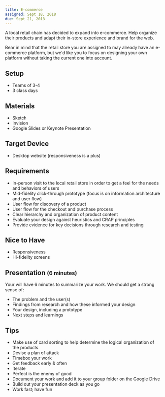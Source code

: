 ```yaml
---
title: E-commerce
assigned: Sept 18, 2018
due: Sept 21, 2018
---
```



A local retail chain has decided to expand into e-commerce. Help organize their products and adapt their in-store experience and brand for the web. 

Bear in mind that the retail store you are assigned to may already have an e-commerce platform, but we'd like you to focus on designing your own platform without taking the current one into account. 


Setup
-----

- Teams of 3-4
- 3 class days


Materials
---------

- Sketch
- Invision
- Google Slides or Keynote Presentation 


Target Device
-------------

- Desktop website (responsiveness is a plus)


Requirements
------------

- In-person visit to the local retail store in order to get a feel for the needs and behaviors of users
- Mid-fidelity click-through prototype (focus is on information architecture and user flow)  
- User flow for discovery of a product
- User flow for the checkout and purchase process 
- Clear hierarchy and organization of product content 
- Evaluate your design against heuristics and CRAP principles
- Provide evidence for key decisions through research and testing


Nice to Have
--------

- Responsiveness
- Hi-fidelity screens


Presentation <small>(6 minutes)</small>
---------------------------

Your will have 6 minutes to summarize your work. We should get a strong sense of:

- The problem and the user(s)
- Findings from research and how these informed your design
- Your design, including a prototype
- Next steps and learnings


Tips
----

- Make use of card sorting to help determine the logical organization of the products
- Devise a plan of attack
- Timebox your work
- Get feedback early & often
- Iterate
- Perfect is the enemy of good
- Document your work and add it to your group folder on the Google Drive
- Build out your presentation deck as you go
- Work fast; have fun
